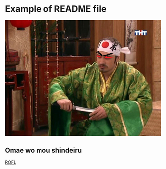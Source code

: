 Example of README file
=======
![Omae wo mou shindeiru](1.jpg)
## Omae wo mou shindeiru

<abbr title="Rolling on Floor Laughing ">ROFL</abbr>
